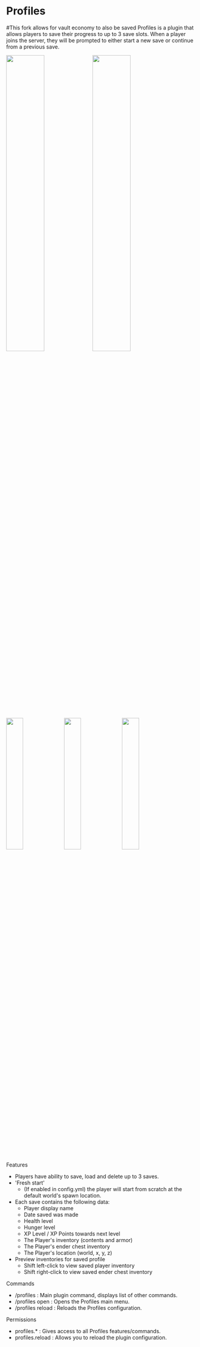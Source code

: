 # Profiles
#This fork allows for vault economy to also be saved 
Profiles is a plugin that allows players to save their progress to up to 3 save slots. When a player joins the server, they will be prompted to either start a new save or continue from a previous save.

<img src="https://user-images.githubusercontent.com/52573645/111053091-f218b680-842e-11eb-98a2-7701359d01c4.png" width="45%"></img> <img src="https://user-images.githubusercontent.com/52573645/111053092-f218b680-842e-11eb-8cb9-e457870230e2.png" width="45%"></img>

<img src="https://user-images.githubusercontent.com/52573645/111102872-79dfed00-8523-11eb-8724-e72fb97eb79a.png" width="30%"></img> <img src="https://user-images.githubusercontent.com/52573645/111102873-7a788380-8523-11eb-8dd5-37b3fad58383.png" width="30%"></img> <img src="https://user-images.githubusercontent.com/52573645/111102874-7a788380-8523-11eb-800f-a7d61e9e2e0c.png" width="30%"></img>

Features
  - Players have ability to save, load and delete up to 3 saves.
  - 'Fresh start'
    - (If enabled in config.yml) the player will start from scratch at the default world's spawn location.
  - Each save contains the following data:
    - Player display name
    - Date saved was made
    - Health level
    - Hunger level
    - XP Level / XP Points towards next level
    - The Player's inventory (contents and armor)
    - The Player's ender chest inventory
    - The Player's location (world, x, y, z)
  - Preview inventories for saved profile
    - Shift left-click to view saved player inventory
    - Shift right-click to view saved ender chest inventory

Commands
  - /profiles : Main plugin command, displays list of other commands.
  - /profiles open : Opens the Profiles main menu.
  - /profiles reload : Reloads the Profiles configuration.

Permissions
  - profiles.* : Gives access to all Profiles features/commands.
  - profiles.reload : Allows you to reload the plugin configuration.
